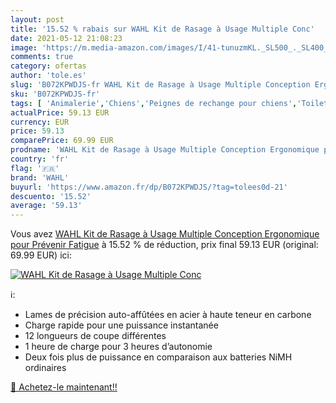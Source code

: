 ```yaml
---
layout: post
title: '15.52 % rabais sur WAHL Kit de Rasage à Usage Multiple Conc'
date: 2021-05-12 21:08:23
image: 'https://m.media-amazon.com/images/I/41-tunuzmKL._SL500_._SL400_.jpg'
comments: true
category: ofertas
author: 'tole.es'
slug: 'B072KPWDJS-fr WAHL Kit de Rasage à Usage Multiple Conception Ergonomique...'
sku: 'B072KPWDJS-fr'
tags: [ 'Animalerie','Chiens','Peignes de rechange pour chiens','Toilettage du chien','Tondeuses électriques et peignes chien','wahl', ]
actualPrice: 59.13 EUR
currency: EUR
price: 59.13
comparePrice: 69.99 EUR
prodname: 'WAHL Kit de Rasage à Usage Multiple Conception Ergonomique pour Prévenir Fatigue'
country: 'fr'
flag: '🇫🇷'
brand: 'WAHL'
buyurl: 'https://www.amazon.fr/dp/B072KPWDJS/?tag=tolees0d-21'
descuento: '15.52'
average: '59.13'
---
```


Vous avez [WAHL Kit de Rasage à Usage Multiple Conception Ergonomique pour Prévenir Fatigue](https://www.amazon.fr/dp/B072KPWDJS/?tag=tolees0d-21)  à  15.52 % de réduction, prix final  59.13 EUR (original: 69.99 EUR) ici:

[![WAHL Kit de Rasage à Usage Multiple Conc](https://m.media-amazon.com/images/I/41-tunuzmKL._SL500_._SL400_.jpg)](https://www.amazon.fr/dp/B072KPWDJS/?tag=tolees0d-21)

ℹ️:

- Lames de précision auto-affûtées en acier à haute teneur en carbone
- Charge rapide pour une puissance instantanée
- 12 longueurs de coupe différentes
- 1 heure de charge pour 3 heures d’autonomie
- Deux fois plus de puissance en comparaison aux batteries NiMH ordinaires

[🛒 Achetez-le maintenant!!](https://www.amazon.fr/dp/B072KPWDJS/?tag=tolees0d-21)
